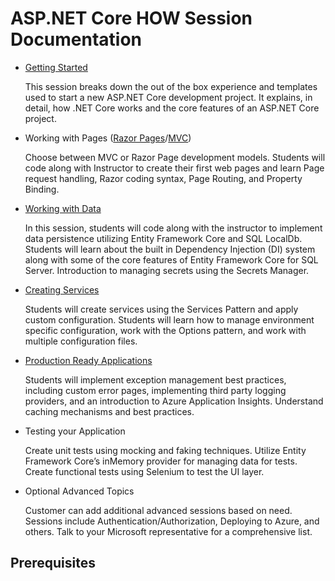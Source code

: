 # ASP.NET Core HOW Session Documentation

- [Getting Started](1-GettingStarted.md)

    This session breaks down the out of the box experience and templates used to start a new ASP.NET Core
    development project. It explains, in detail, how .NET Core works and the core features of an ASP.NET Core project.

- Working with Pages ([Razor Pages](2a-Working%20with%20Razor%20Pages.md)/[MVC](2b-Working%20with%20MVC.md))

    Choose between MVC or Razor Page development models. Students will code along with Instructor to create their
    first web pages and learn Page request handling, Razor coding syntax, Page Routing, and Property Binding.

- [Working with Data](3-Working%20with%20Data.md)

    In this session, students will code along with the instructor to implement data persistence utilizing Entity
    Framework Core and SQL LocalDb. Students will learn about the built in Dependency Injection (DI) system along
    with some of the core features of Entity Framework Core for SQL Server. Introduction to managing secrets using
    the Secrets Manager.

- [Creating Services](4-Creating%20Services.md)

    Students will create services using the Services Pattern and apply custom configuration. Students will learn how to
    manage environment specific configuration, work with the Options pattern, and work with multiple configuration
    files.

- [Production Ready Applications](5-Production%20Ready%20Apps.md)

    Students will implement exception management best practices, including custom error pages, implementing third
    party logging providers, and an introduction to Azure Application Insights. Understand caching mechanisms and
    best practices.

- Testing your Application

    Create unit tests using mocking and faking techniques. Utilize Entity Framework Core’s inMemory provider for
    managing data for tests. Create functional tests using Selenium to test the UI layer.

- Optional Advanced Topics

    Customer can add additional advanced sessions based on need. Sessions include Authentication/Authorization,
    Deploying to Azure, and others. Talk to your Microsoft representative for a comprehensive list.


## Prerequisites
